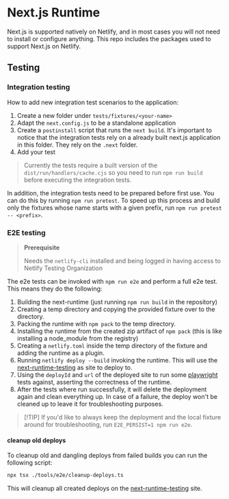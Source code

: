 # Next.js Runtime

Next.js is supported natively on Netlify, and in most cases you will not need to install or
configure anything. This repo includes the packages used to support Next.js on Netlify.

## Testing

### Integration testing

How to add new integration test scenarios to the application:

1. Create a new folder under `tests/fixtures/<your-name>`
2. Adapt the `next.config.js` to be a standalone application
3. Create a `postinstall` script that runs the `next build`. It's important to notice that the
   integration tests rely on a already built next.js application in this folder. They rely on the
   `.next` folder.
4. Add your test

> Currently the tests require a built version of the `dist/run/handlers/cache.cjs` so you need to
> run `npm run build` before executing the integration tests.

In addition, the integration tests need to be prepared before first use. You can do this by running
`npm run pretest`. To speed up this process and build only the fixtures whose name starts with a
given prefix, run `npm run pretest -- <prefix>`.

### E2E testing

> **Prerequisite**
>
> Needs the `netlify-cli` installed and being logged in having access to Netlify Testing
> Organization

The e2e tests can be invoked with `npm run e2e` and perform a full e2e test. This means they do the
following:

1. Building the next-runtime (just running `npm run build` in the repository)
2. Creating a temp directory and copying the provided fixture over to the directory.
3. Packing the runtime with `npm pack` to the temp directory.
4. Installing the runtime from the created zip artifact of `npm pack` (this is like installing a
   node_module from the registry)
5. Creating a `netlify.toml` inside the temp directory of the fixture and adding the runtime as a
   plugin.
6. Running `netlify deploy --build` invoking the runtime. This will use the
   [next-runtime-testing](https://app.netlify.com/sites/next-runtime-testing/overview) as site to
   deploy to.
7. Using the `deployId` and `url` of the deployed site to run some
   [playwright](https://playwright.dev/) tests against, asserting the correctness of the runtime.
8. After the tests where run successfully, it will delete the deployment again and clean everything
   up. In case of a failure, the deploy won't be cleaned up to leave it for troubleshooting
   purposes.

> [!TIP] If you'd like to always keep the deployment and the local fixture around for
> troubleshooting, run `E2E_PERSIST=1 npm run e2e`.

#### cleanup old deploys

To cleanup old and dangling deploys from failed builds you can run the following script:

```bash
npx tsx ./tools/e2e/cleanup-deploys.ts
```

This will cleanup all created deploys on the
[next-runtime-testing](https://app.netlify.com/sites/next-runtime-testing/overview) site.

